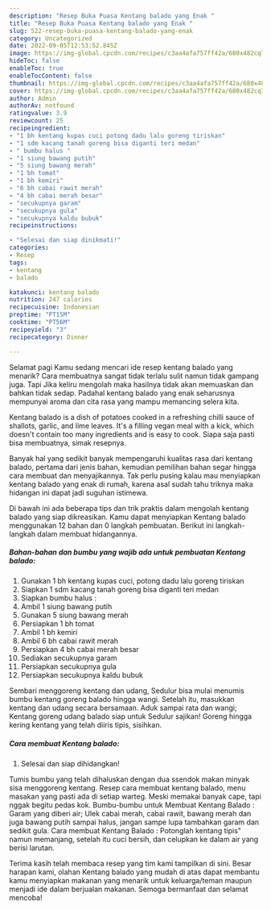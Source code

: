 ```yaml
---
description: "Resep Buka Puasa Kentang balado yang Enak "
title: "Resep Buka Puasa Kentang balado yang Enak "
slug: 522-resep-buka-puasa-kentang-balado-yang-enak
category: Uncategorized
date: 2022-09-05T12:53:52.845Z
image: https://img-global.cpcdn.com/recipes/c3aa4afa757ff42a/680x482cq70/kentang-balado-foto-resep-utama.jpg
hideToc: false
enableToc: true
enableTocContent: false
thumbnail: https://img-global.cpcdn.com/recipes/c3aa4afa757ff42a/680x482cq70/kentang-balado-foto-resep-utama.jpg
cover: https://img-global.cpcdn.com/recipes/c3aa4afa757ff42a/680x482cq70/kentang-balado-foto-resep-utama.jpg
author: Admin
authorAv: notfound
ratingvalue: 3.9
reviewcount: 25
recipeingredient:
- "1 bh kentang kupas cuci potong dadu lalu goreng tiriskan"
- "1 sdm kacang tanah goreng bisa diganti teri medan"
- " bumbu halus "
- "1 siung bawang putih"
- "5 siung bawang merah"
- "1 bh tomat"
- "1 bh kemiri"
- "6 bh cabai rawit merah"
- "4 bh cabai merah besar"
- "secukupnya garam"
- "secukupnya gula"
- "secukupnya kaldu bubuk"
recipeinstructions:

- "Selesai dan siap dinikmati!"
categories:
- Resep
tags:
- kentang
- balado

katakunci: kentang balado 
nutrition: 247 calories
recipecuisine: Indonesian
preptime: "PT15M"
cooktime: "PT56M"
recipeyield: "3"
recipecategory: Dinner

---
```



Selamat pagi Kamu sedang mencari ide resep kentang balado yang menarik? Cara membuatnya sangat tidak terlalu sulit namun tidak gampang juga. Tapi Jika keliru mengolah maka hasilnya tidak akan memuaskan dan bahkan tidak sedap. Padahal kentang balado yang enak seharusnya mempunyai aroma dan cita rasa yang mampu memancing selera kita.


Kentang balado is a dish of potatoes cooked in a refreshing chilli sauce of shallots, garlic, and lime leaves. It&#39;s a filling vegan meal with a kick, which doesn&#39;t contain too many ingredients and is easy to cook. Siapa saja pasti bisa membuatnya, simak resepnya.

Banyak hal yang sedikit banyak mempengaruhi kualitas rasa dari kentang balado, pertama dari jenis bahan, kemudian pemilihan bahan segar hingga cara membuat dan menyajikannya. Tak perlu pusing kalau mau menyiapkan kentang balado yang enak di rumah, karena asal sudah tahu triknya maka hidangan ini dapat jadi suguhan istimewa.


Di bawah ini ada beberapa tips dan trik praktis dalam mengolah kentang balado yang siap dikreasikan. Kamu dapat menyiapkan Kentang balado menggunakan 12 bahan dan 0 langkah pembuatan. Berikut ini langkah-langkah dalam membuat hidangannya.

<!--inarticleads1-->

##### Bahan-bahan dan bumbu yang wajib ada untuk pembuatan Kentang balado:

1. Gunakan 1 bh kentang kupas cuci, potong dadu lalu goreng tiriskan
1. Siapkan 1 sdm kacang tanah goreng bisa diganti teri medan
1. Siapkan  bumbu halus :
1. Ambil 1 siung bawang putih
1. Gunakan 5 siung bawang merah
1. Persiapkan 1 bh tomat
1. Ambil 1 bh kemiri
1. Ambil 6 bh cabai rawit merah
1. Persiapkan 4 bh cabai merah besar
1. Sediakan secukupnya garam
1. Persiapkan secukupnya gula
1. Persiapkan secukupnya kaldu bubuk


Sembari menggoreng kentang dan udang, Sedulur bisa mulai menumis bumbu kentang goreng balado hingga wangi. Setelah itu, masukkan kentang dan udang secara bersamaan. Aduk sampai rata dan wangi; Kentang goreng udang balado siap untuk Sedulur sajikan! Goreng hingga kering kentang yang telah diiris tipis, sisihkan. 

<!--inarticleads2-->

##### Cara membuat Kentang balado:


1. Selesai dan siap dihidangkan!

Tumis bumbu yang telah dihaluskan dengan dua ssendok makan minyak sisa menggoreng kentang. Resep cara membuat kentang balado, menu masakan yang pasti ada di setiap warteg. Meski memakai banyak cape, tapi nggak begitu pedas kok. Bumbu-bumbu untuk Membuat Kentang Balado : Garam yang diberi air; Ulek cabai merah, cabai rawit, bawang merah dan juga bawang putih sampai halus, jangan sampe lupa tambahkan garam dan sedikit gula. Cara membuat Kentang Balado : Potonglah kentang tipis&#34; namun memanjang, setelah itu cuci bersih, dan celupkan ke dalam air yang berisi larutan. 

Terima kasih telah membaca resep yang tim kami tampilkan di sini. Besar harapan kami, olahan Kentang balado yang mudah di atas dapat membantu kamu menyiapkan makanan yang menarik untuk keluarga/teman maupun menjadi ide dalam berjualan makanan. Semoga bermanfaat dan selamat mencoba!

